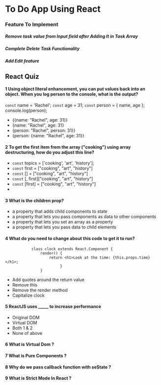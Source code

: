 # To Do App Using React

### Feature To Implement

##### Remove task value from Input field after Adding It in Task Array
##### Complete Delete Task Functionality 
##### Add Edit feature



## React Quiz 

#### 1 Using object literal enhancement, you can put values back into an object. When you log person to the console, what is the output?
`const` name = 'Rachel';
`const` age = 31;
`const` person = { name, age };
console.log(person);

 - {{name: "Rachel", age: 31}}
 - {name: "Rachel", age: 31} 
 - {person: "Rachel", person: 31}}
 - {person: {name: "Rachel", age: 31}}
 

#### 2 To get the first item from the array ("cooking") using array destructuring, how do you adjust this line?

- `const` topics = ['cooking', 'art', 'history'];
- `const` first = ["cooking", "art", "history"]
- `const` [] = ["cooking", "art", "history"]
- `const` [, first]["cooking", "art", "history"]
- `const` [first] = ["cooking", "art", "history"] 
- 

#### 3 What is the children prop?

- a property that adds child components to state
- a property that lets you pass components as data to other components 
- a property that lets you set an array as a property
- a property that lets you pass data to child elements



#### 4 What do you need to change about this code to get it to run?
                class clock extends React.Component {
                    render() {
                        return <h1>Look at the time: {this.props.time}</h1>;
                             }
                    }

- Add quotes around the return value
- Remove this
- Remove the render method
- Capitalize clock


#### 5  ReactJS uses _____ to increase performance
 - Original DOM
 - Virtual DOM
-  Both 1 & 2
-  None of above

#### 6 What is Virtual Dom ?

#### 7 What is Pure Components ?
#### 8 Why do we pass callback function with seState ?
#### 9 What is Strict Mode In React ? 

